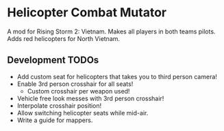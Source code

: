 # Helicopter Combat Mutator

A mod for Rising Storm 2: Vietnam. Makes all players in both teams pilots.
Adds red helicopters for North Vietnam.


## Development TODOs

- Add custom seat for helicopters that takes you to third person camera!
- Enable 3rd person crosshair for all seats!
  - Custom crosshair per weapon used!
- Vehicle free look messes with 3rd person crosshair!
- Interpolate crosshair position!
- Allow switching helicopter seats while mid-air.
- Write a guide for mappers.
